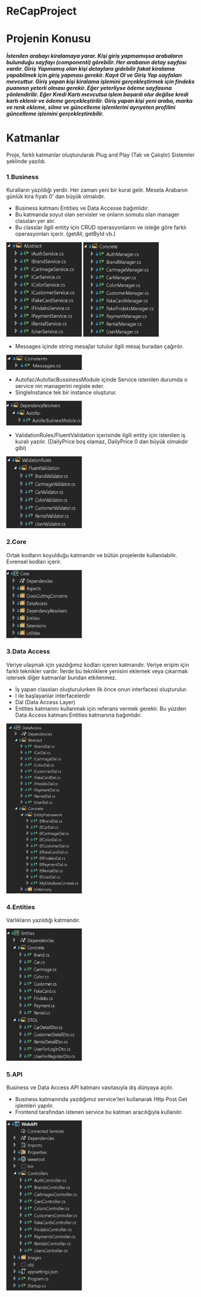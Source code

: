 # ReCapProject
# Projenin Konusu 
<h5>İstenilen arabayı kiralamaya yarar. 
    Kişi giriş yapmamışsa arabaların bulunduğu sayfayı (componenti) görebilir. Her arabanın detay sayfası vardır. Giriş Yapmamış olan kişi detaylara gidebilir fakat kiralama yapabilmek için giriş yapması gerekir. Kayıt Ol ve Giriş Yap sayfaları mevcuttur. Giriş yapan kişi kiralama işlemini gerçekleştirmek için findeks puanının yeterli olması gerekir. Eğer yeterliyse ödeme sayfasına yönlendirilir. Eğer Kredi Kartı mevcutsa işlem başarılı olur değilse kredi kartı eklenir ve ödeme gerçekleştirilir. Giriş yapan kişi yeni araba, marka ve renk ekleme, silme ve güncelleme işlemlerini ayrıyeten profilini güncelleme işlemini gerçekleştirebilir.</h5>
    
# Katmanlar
<p>Proje, farklı katmanlar oluşturularak Plug and Play (Tak ve Çalıştır) Sistemler şeklinde yazıldı.
<h3>1.Business</h3>
<p>Kuralların yazıldığı yerdir. Her zaman yeni bir kural gelir. Mesela Arabanın günlük kira fiyatı 0' dan büyük olmalıdır.</p>
<ul style="list-style-type:disc">
 <li>Business katmanı Entities ve Data Accesse bağımlıdır.</li>
 <li>Bu katmanda soyut olan servisler ve onların somutu olan manager classları yer alır. </li>
 <li>Bu classlar ilgili entity için CRUD operasyonlarını ve isteğe göre farklı operasyonları içerir. (getAll, getById vb.)</li>
</ul>
<img src="https://github.com/feyzanursaka/ReCapProject/blob/master/projectImages/1.PNG" width="200" height="250">
<img src="https://github.com/feyzanursaka/ReCapProject/blob/master/projectImages/2.PNG" width="200" height="250">
<ul style="list-style-type:disc">
 <li>Messages içinde string mesajlar tutulur ilgili mesaj buradan çağırılır.</li> 
</ul>
<img src="https://github.com/feyzanursaka/ReCapProject/blob/master/projectImages/3.PNG" width="200" height="40">
 <ul style="list-style-type:disc">
    <li>Autofac/AutofacBussinessModule içinde Service istenilen durumda o service nin managerini registe eder.</li>
 <li>SingleInstance tek bir instance oluşturur. </li>
</ul>
<img src="https://github.com/feyzanursaka/ReCapProject/blob/master/projectImages/4.PNG" width="200" height="65">
 <ul style="list-style-type:disc"> 
    <li>ValidationRules/FluentValidation içerisinde ilgili entity için istenilen iş kuralı yazılır. (DailyPrice boş olamaz, DailyPrice 0 dan büyük olmalıdır gibi) </li>
</ul>
<img src="https://github.com/feyzanursaka/ReCapProject/blob/master/projectImages/5.PNG" width="200" height="190">
<h3>2.Core</h3>
<p>Ortak kodların koyulduğu katmandır ve bütün projelerde kullanılabilir. Evrensel kodları içerir.</p>
<img src="https://github.com/feyzanursaka/ReCapProject/blob/master/projectImages/6.PNG" width="200" height="180">
<h3>3.Data Access</h3>
<p>Veriye ulaşmak için yazdığımız kodları içeren katmandır. Veriye erişim için farklı teknikler vardır. İlerde bu tekniklere yenisini eklemek veya çıkarmak istersek diğer katmanlar bundan etkilenmez.</p>
<ul style="list-style-type:disc">
 <li>İş yapan classları oluşturulurken ilk önce onun interfacesi oluşturulur.</li>
 <li>I ile başlayanlar interfacelerdir</li>
 <li>Dal (Data Access Layer)</li>
 <li>Entities katmanını kullanmak için referans vermek gerekir. Bu yüzden Data Access katmanı Entities katmanına bağımlıdır.</li>
</ul>
<img src="https://github.com/feyzanursaka/ReCapProject/blob/master/projectImages/7.PNG" width="200" height="450">
<h3>4.Entities</h3>
<p>Varlıkların yazıldığı katmandır.</p>
<img src="https://github.com/feyzanursaka/ReCapProject/blob/master/projectImages/8.PNG" width="200" height="350">
<h3>5.API</h3>
<p>Business ve Data Access API katmanı vasıtasıyla dış dünyaya açılır.</p>
<ul style="list-style-type:disc">
 <li>Business katmanında yazdığımız service'leri kullanarak Http Post Get işlemleri yapılır.</li>
 <li>Frontend tarafından istenen service bu katman aracılığıyla kullanılır.</li>
</ul>
<img src="https://github.com/feyzanursaka/ReCapProject/blob/master/projectImages/9.PNG" width="200" height="450">
